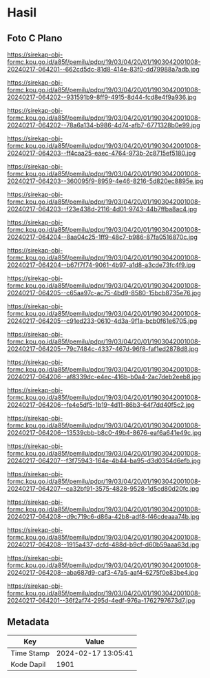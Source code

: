 # Hasil

## Foto C Plano

https://sirekap-obj-formc.kpu.go.id/a85f/pemilu/pdpr/19/03/04/20/01/1903042001008-20240217-064201--662cd5dc-81d8-414e-83f0-dd79988a7adb.jpg

https://sirekap-obj-formc.kpu.go.id/a85f/pemilu/pdpr/19/03/04/20/01/1903042001008-20240217-064202--931591b9-8ff9-4915-8d44-fcd8e4f9a936.jpg

https://sirekap-obj-formc.kpu.go.id/a85f/pemilu/pdpr/19/03/04/20/01/1903042001008-20240217-064202--78a6a134-b986-4d74-afb7-6771328b0e99.jpg

https://sirekap-obj-formc.kpu.go.id/a85f/pemilu/pdpr/19/03/04/20/01/1903042001008-20240217-064203--ff4caa25-eaec-4764-973b-2c8715ef5180.jpg

https://sirekap-obj-formc.kpu.go.id/a85f/pemilu/pdpr/19/03/04/20/01/1903042001008-20240217-064203--360095f9-8959-4e46-8216-5d820ec8895e.jpg

https://sirekap-obj-formc.kpu.go.id/a85f/pemilu/pdpr/19/03/04/20/01/1903042001008-20240217-064203--f23e438d-2116-4d01-9743-44b7ffba8ac4.jpg

https://sirekap-obj-formc.kpu.go.id/a85f/pemilu/pdpr/19/03/04/20/01/1903042001008-20240217-064204--8aa04c25-1ff9-48c7-b986-87fa0516870c.jpg

https://sirekap-obj-formc.kpu.go.id/a85f/pemilu/pdpr/19/03/04/20/01/1903042001008-20240217-064204--b67f7f74-9061-4b97-a1d8-a3cde73fc4f9.jpg

https://sirekap-obj-formc.kpu.go.id/a85f/pemilu/pdpr/19/03/04/20/01/1903042001008-20240217-064205--c65aa97c-ac75-4bd9-8580-15bcb8735e76.jpg

https://sirekap-obj-formc.kpu.go.id/a85f/pemilu/pdpr/19/03/04/20/01/1903042001008-20240217-064205--c91ed233-0610-4d3a-9f1a-bcb0f61e6705.jpg

https://sirekap-obj-formc.kpu.go.id/a85f/pemilu/pdpr/19/03/04/20/01/1903042001008-20240217-064205--79c7484c-4337-467d-96f8-faf1ed2878d8.jpg

https://sirekap-obj-formc.kpu.go.id/a85f/pemilu/pdpr/19/03/04/20/01/1903042001008-20240217-064206--af8339dc-e4ec-416b-b0a4-2ac7deb2eeb8.jpg

https://sirekap-obj-formc.kpu.go.id/a85f/pemilu/pdpr/19/03/04/20/01/1903042001008-20240217-064206--fe4e5df5-1b19-4d11-86b3-64f7dd40f5c2.jpg

https://sirekap-obj-formc.kpu.go.id/a85f/pemilu/pdpr/19/03/04/20/01/1903042001008-20240217-064206--13539cbb-b8c0-49b4-8676-eaf6a641e49c.jpg

https://sirekap-obj-formc.kpu.go.id/a85f/pemilu/pdpr/19/03/04/20/01/1903042001008-20240217-064207--f3f75943-164e-4b44-ba95-d3d0354d6efb.jpg

https://sirekap-obj-formc.kpu.go.id/a85f/pemilu/pdpr/19/03/04/20/01/1903042001008-20240217-064207--ca32bf91-3575-4828-9528-1d5cd80d20fc.jpg

https://sirekap-obj-formc.kpu.go.id/a85f/pemilu/pdpr/19/03/04/20/01/1903042001008-20240217-064208--d9c719c6-d86a-42b8-adf8-f46cdeaaa74b.jpg

https://sirekap-obj-formc.kpu.go.id/a85f/pemilu/pdpr/19/03/04/20/01/1903042001008-20240217-064208--1915a437-dcfd-488d-b9cf-d60b59aaa63d.jpg

https://sirekap-obj-formc.kpu.go.id/a85f/pemilu/pdpr/19/03/04/20/01/1903042001008-20240217-064208--aba687d9-caf3-47a5-aaf4-6275f0e83be4.jpg

https://sirekap-obj-formc.kpu.go.id/a85f/pemilu/pdpr/19/03/04/20/01/1903042001008-20240217-064201--36f2af74-295d-4edf-976a-1762797673d7.jpg


## Metadata

| Key        | Value               |
| ---------- | ------------------- |
| Time Stamp | 2024-02-17 13:05:41 |
| Kode Dapil | 1901                |



